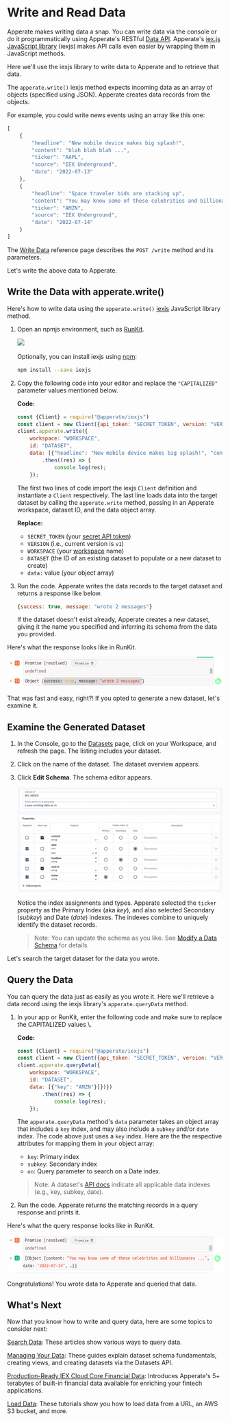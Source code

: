 # Write and Read Data

Apperate makes writing data a snap. You can write data via the console or do it programmatically using Apperate's RESTful [Data API](https://iexcloud.io/docs/apperate-apis/data/). Apperate's [iex.js JavaScript library](../developer-tools/iexjs-library.md) (iexjs) makes API calls even easier by wrapping them in JavaScript methods.

Here we'll use the iexjs library to write data to Apperate and to retrieve that data.

The `apperate.write()` iexjs method expects incoming data as an array of objects (specified using JSON). Apperate creates data records from the objects.

For example, you could write news events using an array like this one:

```javascript
[
    {
        "headline": "New mobile device makes big splash!",
        "content": "blah blah blah ...",
        "ticker": "AAPL",
        "source": "IEX Underground",
        "date": "2022-07-13"
    },
    {
        "headline": "Space traveler bids are stacking up",
        "content": "You may know some of these celebrities and billionares ...",
        "ticker": "AMZN",
        "source": "IEX Underground",
        "date": "2022-07-14"
    }
]
```

The [Write Data](https://iexcloud.io/docs/apperate-apis/data/write-data) reference page describes the `POST /write` method and its parameters.

Let's write the above data to Apperate.

## Write the Data with apperate.write()

Here's how to write data using the `apperate.write()` [iexjs](https://www.npmjs.com/package/@apperate/iexjs) JavaScript library method.

1. Open an npmjs environment, such as [RunKit](https://npm.runkit.com/%40apperate%2Fiexjs).

    ![](./write-and-read-a-record/runkit.png)

    Optionally, you can install iexjs using [npm](https://www.npmjs.com):
    
    ```bash
    npm install --save iexjs
    ```

1. Copy the following code into your editor and replace the `"CAPITALIZED"` parameter values mentioned below. 

    **Code:**

    ```javascript
    const {Client} = require("@apperate/iexjs")
    const client = new Client({api_token: "SECRET_TOKEN", version: "VERSION"});
    client.apperate.write({
        workspace: "WORKSPACE", 
        id: "DATASET", 
        data: [{"headline": "New mobile device makes big splash!", "content": "blah blah blah ...", "ticker": "AAPL", "source": "IEX Underground", "date": "2022-07-13"}, { "headline": "Space traveler bids are stacking up", "content": "You may know some of these celebrities and billionares ...", "ticker": "AMZN", "source": "IEX Underground", "date": "2022-07-14"}]})
            .then((res) => {
                console.log(res);
        });
    ```

    The first two lines of code import the iexjs `Client` definition and instantiate a `Client` respectively. The last line loads data into the target dataset by calling the `apperate.write` method, passing in an Apperate workspace, dataset ID, and the data object array.

    **Replace:**

    - `SECRET_TOKEN` (your [secret API token](../reference/glossary.md#secret-token-secret-key))
    - `VERSION` (i.e., current version is `v1`)
    - `WORKSPACE` (your [workspace](../reference/glossary.md#workspace) name)
    - `DATASET` (the ID of an existing dataset to populate or a new dataset to create)
    - `data:` value (your object array)

1. Run the code. Apperate writes the data records to the target dataset and returns a response like below.

    ```javascript
    {success: true, message: "wrote 2 messages"}
    ```

    If the dataset doesn't exist already, Apperate creates a new dataset, giving it the name you specified and inferring its schema from the data you provided.

Here's what the response looks like in RunKit.

![](./write-and-read-a-record/loadData-response.png)

That was fast and easy, right?! If you opted to generate a new dataset, let's examine it.

## Examine the Generated Dataset

1. In the Console, go to the [Datasets](https://iexcloud.io/console/datasets/) page, click on your Workspace, and refresh the page. The listing includes your dataset.

1. Click on the name of the dataset. The dataset overview appears.

1. Click **Edit Schema**. The schema editor appears. 

    ![](./write-and-read-a-record/my-news-dataset-schema.png)

    Notice the index assignments and types. Apperate selected the `ticker` property as the Primary Index (aka *key*), and also selected Secondary (*subkey*) and Date (*date*) indexes. The indexes combine to uniquely identify the dataset records.

    > Note: You can update the schema as you like. See [Modify a Data Schema](../managing-your-data/updating-a-dataset-schema.md) for details.

Let's search the target dataset for the data you wrote.

## Query the Data

You can query the data just as easily as you wrote it. Here we'll retrieve a data record using the iexjs library's `apperate.queryData` method. 

1. In your app or RunKit, enter the following code and make sure to replace the CAPITALIZED values \\.

    **Code:**

    ```javascript
    const {Client} = require("@apperate/iexjs")
    const client = new Client({api_token: "SECRET_TOKEN", version: "VERSION"});
    client.apperate.queryData({
        workspace: "WORKSPACE", 
        id: "DATASET", 
        data: [{"key": "AMZN"}]})})
            .then((res) => {
                console.log(res);
        });
    ```

    The `apperate.queryData` method's `data` parameter takes an object array that includes a `key` index, and may also include a `subkey` and/or `date` index. The code above just uses a `key` index. Here are the the respective attributes for mapping them in your object array:
    
    - `key`: Primary index
    - `subkey`: Secondary index
    - `on`:  Query parameter to search on a Date index.

    > Note: A dataset's [API docs](https://iexcloud.io/docs/) indicate all applicable data indexes (e.g., key, subkey, date). 

1. Run the code. Apperate returns the matching records in a query response and prints it. 

Here's what the query response looks like in RunKit.

![](./write-and-read-a-record/queryData-response.png)

Congratulations! You wrote data to Apperate and queried that data.

## What's Next

Now that you know how to write and query data, here are some topics to consider next:

[Search Data](../interacting-with-your-data.md): These articles show various ways to query data.

[Managing Your Data](../managing-your-data.md): These guides explain dataset schema fundamentals, creating views, and creating datasets via the  Datasets API.

[Production-Ready IEX Cloud Core Financial Data](./production-ready-core-data.md): Introduces Apperate's 5+ terabytes of built-in financial data available for enriching your fintech applications.

[Load Data](../migrating-and-importing-data.md): These tutorials show you how to load data from a URL, an AWS S3 bucket, and more.